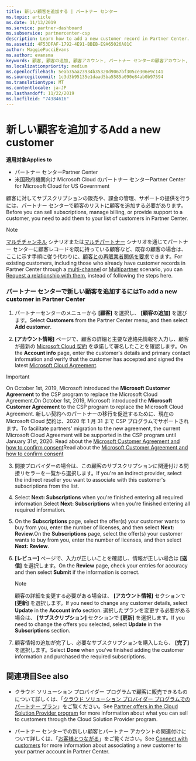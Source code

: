 ```yaml
---
title: 新しい顧客を追加する | パートナー センター
ms.topic: article
ms.date: 11/13/2019
ms.service: partner-dashboard
ms.subservice: partnercenter-csp
description: Learn how to add a new customer record in Partner Center. Then, you can sell the customer subscriptions, manage billing, or provide customer support.
ms.assetid: 4F53DFAF-1792-4E91-BBEB-E9A65026A81C
author: MaggiePucciEvans
ms.author: evansma
keywords: 顧客, 顧客の追加, 顧客アカウント, パートナー センターの顧客アカウント, お客様, お客様の追加, 顧客アカウントの作成
ms.localizationpriority: medium
ms.openlocfilehash: 5eab35aa23934b35320d9067bf305ce306e9c141
ms.sourcegitcommit: 1c3d3b95135e1daad5ba5585a090e84ab0b97594
ms.translationtype: MT
ms.contentlocale: ja-JP
ms.lasthandoff: 11/22/2019
ms.locfileid: "74384616"
---
```

# <a name="add-a-new-customer"></a><span data-ttu-id="ca6e2-105">新しい顧客を追加する</span><span class="sxs-lookup"><span data-stu-id="ca6e2-105">Add a new customer</span></span>

<span data-ttu-id="ca6e2-106">**適用対象**</span><span class="sxs-lookup"><span data-stu-id="ca6e2-106">**Applies to**</span></span>

-  <span data-ttu-id="ca6e2-107">パートナー センター</span><span class="sxs-lookup"><span data-stu-id="ca6e2-107">Partner Center</span></span>
-  <span data-ttu-id="ca6e2-108">米国政府機関向け Microsoft Cloud のパートナー センター</span><span class="sxs-lookup"><span data-stu-id="ca6e2-108">Partner Center for Microsoft Cloud for US Government</span></span>

<span data-ttu-id="ca6e2-109">顧客に対してサブスクリプションの販売や、課金の管理、サポートの提供を行うには、パートナー センターで顧客のリストに顧客を追加する必要があります。</span><span class="sxs-lookup"><span data-stu-id="ca6e2-109">Before you can sell subscriptions, manage billing, or provide support to a customer, you need to add them to your list of customers in Partner  Center.</span></span>

>[!NOTE]
><span data-ttu-id="ca6e2-110">[マルチチャンネル](multichannel.md) シナリオまたは[マルチパートナー](multipartner.md) シナリオを通じてパートナー センターに顧客レコードを既に持っている顧客など、既存の顧客の場合は、ここに示す手順に従う代わりに、[顧客との再販業者関係を要求](request-a-relationship-with-a-customer.md)できます。</span><span class="sxs-lookup"><span data-stu-id="ca6e2-110">For existing customers, including those who already have customer records in Partner Center through a [multi-channel](multichannel.md) or [Multipartner](multipartner.md) scenario, you can [Request a relationship with them](request-a-relationship-with-a-customer.md), instead of following the steps here.</span></span>

### <a name="to-add-a-new-customer-in-partner-center"></a><span data-ttu-id="ca6e2-111">パートナー センターで新しい顧客を追加するには</span><span class="sxs-lookup"><span data-stu-id="ca6e2-111">To add a new customer in Partner Center</span></span>

1. <span data-ttu-id="ca6e2-112">パートナーセンターのメニューから **[顧客]** を選択し、 **[顧客の追加]** を選びます。</span><span class="sxs-lookup"><span data-stu-id="ca6e2-112">Select **Customers** from the Partner Center menu, and then select **Add customer**.</span></span>

2. <span data-ttu-id="ca6e2-113">**[アカウント情報]** ページで、顧客の詳細と主要な連絡先情報を入力し、顧客が最新の [Microsoft Cloud 契約](agreements.md) を承諾して署名したことを確認します。</span><span class="sxs-lookup"><span data-stu-id="ca6e2-113">On the **Account info** page, enter the customer's details and primary contact information and verify that the customer has accepted and signed the latest [Microsoft Cloud Agreement](agreements.md).</span></span>

>[!IMPORTANT] 
> <span data-ttu-id="ca6e2-114">On October 1st, 2019, Microsoft introduced the **Microsoft Customer Agreement** to the CSP program to replace the Microsoft Cloud Agreement.</span><span class="sxs-lookup"><span data-stu-id="ca6e2-114">On October 1st, 2019, Microsoft introduced the **Microsoft Customer Agreement** to the CSP program to replace the Microsoft Cloud Agreement.</span></span> <span data-ttu-id="ca6e2-115">新しい契約へのパートナーの移行を促進するために、現在の Microsoft Cloud 契約は、2020 年 1 月 31 まで CSP プログラムでサポートされます。</span><span class="sxs-lookup"><span data-stu-id="ca6e2-115">To facilitate partners' migration to the new agreement, the current Microsoft Cloud Agreement will be supported in the CSP program until January 31st, 2020.</span></span> <span data-ttu-id="ca6e2-116">Read about the [Microsoft Customer Agreement and how to confirm consent](confirm-customer-agreement.md)</span><span class="sxs-lookup"><span data-stu-id="ca6e2-116">Read about the [Microsoft Customer Agreement and how to confirm consent](confirm-customer-agreement.md)</span></span>
  
3. <span data-ttu-id="ca6e2-117">間接プロバイダーの場合は、この顧客のサブスクリプションに関連付ける間接リセラーを一覧から選択します。</span><span class="sxs-lookup"><span data-stu-id="ca6e2-117">If you're an indirect provider, select the indirect reseller you want to associate with this customer's subscriptions from the list.</span></span>

4. <span data-ttu-id="ca6e2-118">Select **Next: Subscriptions** when you're finished entering all required information.</span><span class="sxs-lookup"><span data-stu-id="ca6e2-118">Select **Next: Subscriptions** when you're finished entering all required information.</span></span>

5. <span data-ttu-id="ca6e2-119">On the **Subscriptions** page, select the offer(s) your customer wants to buy from you, enter the number of licenses, and then select **Next: Review**.</span><span class="sxs-lookup"><span data-stu-id="ca6e2-119">On the **Subscriptions** page, select the offer(s) your customer wants to buy from you, enter the number of licenses, and then select **Next: Review**.</span></span>

6. <span data-ttu-id="ca6e2-120">**[レビュー]** ページで、入力が正しいことを確認し、情報が正しい場合は **[送信]** を選択します。</span><span class="sxs-lookup"><span data-stu-id="ca6e2-120">On the **Review** page, check your entries for accuracy and then select **Submit** if the information is correct.</span></span>

    >[!NOTE]
    ><span data-ttu-id="ca6e2-121">顧客の詳細を変更する必要がある場合は、 **[アカウント情報]** セクションで **[更新]** を選択します。</span><span class="sxs-lookup"><span data-stu-id="ca6e2-121">If you need to change any customer details, select **Update** in the **Account info** section.</span></span> <span data-ttu-id="ca6e2-122">選択したプランを変更する必要がある場合は、 **[サブスクリプション]** セクションで **[更新]** を選択します。</span><span class="sxs-lookup"><span data-stu-id="ca6e2-122">If you need to change the offers you selected, select **Update** in the **Subscriptions** section.</span></span>

7. <span data-ttu-id="ca6e2-123">顧客情報の追加が完了し、必要なサブスクリプションを購入したら、 **[完了]** を選択します。</span><span class="sxs-lookup"><span data-stu-id="ca6e2-123">Select **Done** when you've finished adding the customer information and purchased the required subscriptions.</span></span>

## <a name="see-also"></a><span data-ttu-id="ca6e2-124">関連項目</span><span class="sxs-lookup"><span data-stu-id="ca6e2-124">See also</span></span>

- <span data-ttu-id="ca6e2-125">クラウド ソリューション プロバイダー プログラムで顧客に販売できるものについて詳しくは、「[クラウド ソリューション プロバイダー プログラムでのパートナー プラン](csp-offers.md)」をご覧ください。</span><span class="sxs-lookup"><span data-stu-id="ca6e2-125">See [Partner offers in the Cloud Solution Provider program](csp-offers.md) for more information about what you can sell to customers through the Cloud Solution Provider program.</span></span>

- <span data-ttu-id="ca6e2-126">パートナー センターでの新しい顧客とパートナー アカウントの関連付けについて詳しくは、「[お客様とつながる](customer-accounts.md)」をご覧ください。</span><span class="sxs-lookup"><span data-stu-id="ca6e2-126">See [Connect with customers](customer-accounts.md) for more information about associating a new customer to your partner account in Partner Center.</span></span>